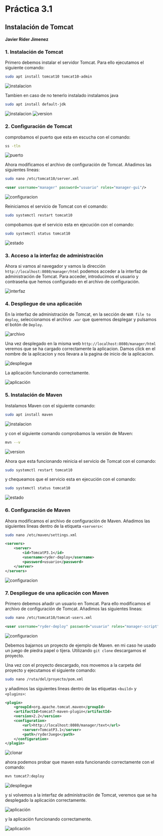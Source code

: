# Práctica 3.1
## Instalación de Tomcat
#### Javier Rider Jimenez

### 1. Instalación de Tomcat
Primero debemos instalar el servidor Tomcat. Para ello ejecutamos el siguiente comando:
```bash
sudo apt install tomcat10 tomcat10-admin
```

![instalacion](Imagenes/screenshot.8.jpg)

Tambien en caso de no tenerlo instalado instalamos java 
```bash
sudo apt install default-jdk
```
![instalacion](Imagenes/screenshot.9.jpg)
![version](Imagenes/screenshot.10.jpg)

### 2. Configuración de Tomcat

comprobamos el puerto que esta en escucha con el comando:
```bash
ss -tln
```
![puerto](Imagenes/screenshot.11.jpg)


Ahora modificamos el archivo de configuración de Tomcat. Añadimos las siguientes lineas:
```bash
sudo nano /etc/tomcat10/server.xml
```

```xml
<user username="manager" password="usuario" roles="manager-gui"/>
```

![configuracion](Imagenes/screenshot.12.jpg)

Reiniciamos el servicio de Tomcat con el comando:
```bash
sudo systemctl restart tomcat10
```

compobamos que el servicio esta en ejecución con el comando:
```bash
sudo systemctl status tomcat10
```
![estado](Imagenes/screenshot.13.jpg)


### 3. Acceso a la interfaz de administración

Ahora si vamos al navegador y vamos la dirección `http://localhost:8080/manager/html` podemos acceder a la interfaz de administración de Tomcat. Para acceder, introducimos el usuario y contraseña que hemos configurado en el archivo de configuración.

![interfaz](Imagenes/screenshot.14.jpg)

### 4. Despliegue de una aplicación

En la interfaz de administración de Tomcat, en la sección de `WAR file to deploy`, seleccionamos el archivo `.war` que queremos desplegar y pulsamos el botón de `Deploy`.

![archivo](Imagenes/screenshot.15.jpg)

Una vez desplegado en la misma web `http://localhost:8080/manager/html` veremos que se ha cargado correctamente la aplicacion. Damos click en el nombre de la aplicacion y nos llevara a la pagina de inicio de la aplicacion.

![despliegue](Imagenes/screenshot.16.jpg)

La aplicación funcionando correctamente.

![aplicación](Imagenes/screenshot.17.jpg)


### 5. Instalación de Maven

Instalamos Maven con el siguiente comando:

```bash
sudo apt install maven
```

![instalacion](Imagenes/screenshot.18.jpg)

y con el siguiente comando comprobamos la versión de Maven:
```bash
mvn --v
```

![version](Imagenes/screenshot.19.jpg)

Ahora que esta funcionando reinicia el servicio de Tomcat con el comando:
```bash
sudo systemctl restart tomcat10
```

y chequeamos que el servicio esta en ejecución con el comando:
```bash
sudo systemctl status tomcat10
```
![estado](Imagenes/screenshot.21.jpg)

### 6. Configuración de Maven

Ahora modificamos el archivo de configuración de Maven. Añadimos las siguientes lineas dentro de la etiqueta `<servers>`:
```bash
sudo nano /etc/maven/settings.xml
```

```xml
<servers>
    <server>
        <id>TomcatP3.1</id>
        <username>ryder-deploy</username>
        <password>usuario</password>
    </server>
</servers>
```

![configuracion](Imagenes/screenshot.22.jpg)


### 7. Despliegue de una aplicación con Maven

Primero debemos añadir un usuario en Tomcat. Para ello modificamos el archivo de configuración de Tomcat. Añadimos las siguientes lineas:
```bash
sudo nano /etc/tomcat10/tomcat-users.xml
```

```xml
<user username="ryder-deploy" password="usuario" roles="manager-script"/>
```

![configuracion](Imagenes/screenshot.24.jpg)

Debemos bajarnos un proyecto de ejemplo de Maven. en mi caso he usado un juego de piedra papel o tijera. Utilizando `git clone` descargamos el proyecto.

Una vez con el proyecto descargado, nos movemos a la carpeta del proyecto y ejecutamos el siguiente comando:
```bash
sudo nano /ruta/del/proyecto/pom.xml
```


y añadimos las siguientes lineas dentro de las etiquetas `<build>` y `<plugins>`:

```xml
<plugin>
    <groupId>org.apache.tomcat.maven</groupId>
    <artifactId>tomcat7-maven-plugin</artifactId>
    <version>2.2</version>
    <configuration>
        <url>http://localhost:8080/manager/text</url>
        <server>TomcatP3.1</server>
        <path>/ryderJuego</path>
    </configuration>
</plugin>
```

![clonar](Imagenes/screenshot.23.jpg)


ahora podemos probar que maven esta funcionando correctamente con el comando:
```bash
mvn tomcat7:deploy
```
![despliegue](Imagenes/screenshot.25.jpg)

y si volvemos a la interfaz de administración de Tomcat, veremos que se ha desplegado la aplicación correctamente.

![aplicación](Imagenes/screenshot.26.jpg)

y la aplicación funcionando correctamente.

![aplicación](Imagenes/screenshot.27.jpg)








